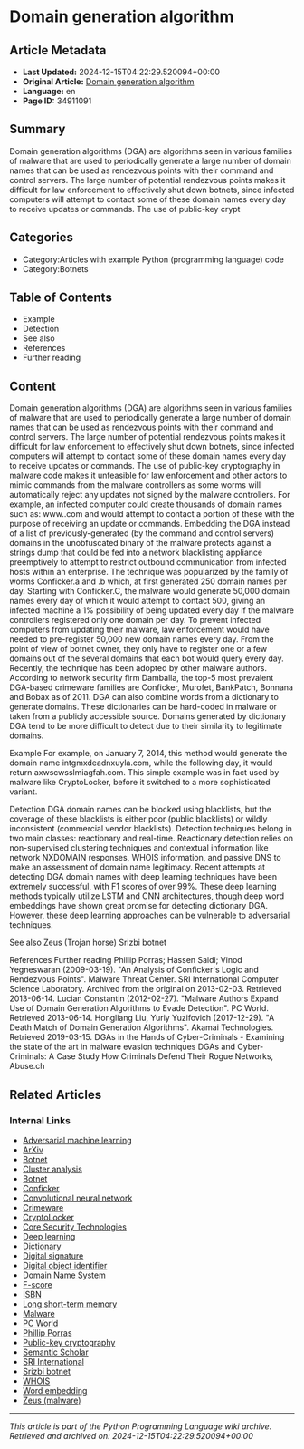 # Domain generation algorithm

## Article Metadata

- **Last Updated:** 2024-12-15T04:22:29.520094+00:00
- **Original Article:** [Domain generation algorithm](https://en.wikipedia.org/wiki/Domain_generation_algorithm)
- **Language:** en
- **Page ID:** 34911091

## Summary

Domain generation algorithms (DGA) are algorithms seen in various families of malware that are used to periodically generate a large number of domain names that can be used as rendezvous points with their command and control servers. The large number of potential rendezvous points makes it difficult for law enforcement to effectively shut down botnets, since infected computers will attempt to contact some of these domain names every day to receive updates or commands. The use of public-key crypt

## Categories

- Category:Articles with example Python (programming language) code
- Category:Botnets

## Table of Contents

- Example
- Detection
- See also
- References
- Further reading

## Content

Domain generation algorithms (DGA) are algorithms seen in various families of malware that are used to periodically generate a large number of domain names that can be used as rendezvous points with their command and control servers. The large number of potential rendezvous points makes it difficult for law enforcement to effectively shut down botnets, since infected computers will attempt to contact some of these domain names every day to receive updates or commands. The use of public-key cryptography in malware code makes it unfeasible for law enforcement and other actors to mimic commands from the malware controllers as some worms will automatically reject any updates not signed by the malware controllers.
For example, an infected computer could create thousands of domain names such as: www.<gibberish>.com and would attempt to contact a portion of these with the purpose of receiving an update or commands.
Embedding the DGA instead of a list of previously-generated (by the command and control servers) domains in the unobfuscated binary of the malware protects against a strings dump that could be fed into a network blacklisting appliance preemptively to attempt to restrict outbound communication from infected hosts within an enterprise.
The technique was popularized by the family of worms Conficker.a and .b which, at first generated 250 domain names per day. Starting with Conficker.C, the malware would generate 50,000 domain names every day of which it would attempt to contact 500, giving an infected machine a 1% possibility of being updated every day if the malware controllers registered only one domain per day. To prevent infected computers from updating their malware, law enforcement would have needed to pre-register 50,000 new domain names every day. From the point of view of botnet owner, they only have to register one or a few domains out of the several domains that each bot would query every day.
Recently, the technique has been adopted by other malware authors. According to network security firm Damballa, the top-5 most prevalent DGA-based crimeware families are Conficker, Murofet, BankPatch, Bonnana and Bobax as of 2011.
DGA can also combine words from a dictionary to generate domains. These dictionaries can be hard-coded in malware or taken from a publicly accessible source. Domains generated by dictionary DGA tend to be more difficult to detect due to their similarity to legitimate domains.

Example
For example, on January 7, 2014, this method would generate the domain name intgmxdeadnxuyla.com, while the following day, it would return axwscwsslmiagfah.com. This simple example was in fact used by malware like CryptoLocker, before it switched to a more sophisticated variant.

Detection
DGA domain names can be blocked using blacklists, but the coverage of these blacklists is either poor (public blacklists) or wildly inconsistent (commercial vendor blacklists). Detection techniques belong in two main classes: reactionary and real-time. Reactionary detection relies on non-supervised clustering techniques and contextual information like network NXDOMAIN responses, WHOIS information, and passive DNS to make an assessment of domain name legitimacy. Recent attempts at detecting DGA domain names with deep learning techniques have been extremely successful, with F1 scores of over 99%. These deep learning methods typically utilize LSTM and CNN architectures, though deep word embeddings have shown great promise for detecting dictionary DGA. However, these deep learning approaches can be vulnerable to adversarial techniques.

See also
Zeus (Trojan horse)
Srizbi botnet

References
Further reading
Phillip Porras; Hassen Saidi; Vinod Yegneswaran (2009-03-19). "An Analysis of Conficker's Logic and Rendezvous Points". Malware Threat Center. SRI International Computer Science Laboratory. Archived from the original on 2013-02-03. Retrieved 2013-06-14.
Lucian Constantin (2012-02-27). "Malware Authors Expand Use of Domain Generation Algorithms to Evade Detection". PC World. Retrieved 2013-06-14.
Hongliang Liu, Yuriy Yuzifovich (2017-12-29). "A Death Match of Domain Generation Algorithms". Akamai Technologies. Retrieved 2019-03-15.
DGAs in the Hands of Cyber-Criminals - Examining the state of the art in malware evasion techniques
DGAs and Cyber-Criminals: A Case Study
How Criminals Defend Their Rogue Networks, Abuse.ch

## Related Articles

### Internal Links

- [Adversarial machine learning](https://en.wikipedia.org/wiki/Adversarial_machine_learning)
- [ArXiv](https://en.wikipedia.org/wiki/ArXiv)
- [Botnet](https://en.wikipedia.org/wiki/Botnet)
- [Cluster analysis](https://en.wikipedia.org/wiki/Cluster_analysis)
- [Botnet](https://en.wikipedia.org/wiki/Botnet)
- [Conficker](https://en.wikipedia.org/wiki/Conficker)
- [Convolutional neural network](https://en.wikipedia.org/wiki/Convolutional_neural_network)
- [Crimeware](https://en.wikipedia.org/wiki/Crimeware)
- [CryptoLocker](https://en.wikipedia.org/wiki/CryptoLocker)
- [Core Security Technologies](https://en.wikipedia.org/wiki/Core_Security_Technologies)
- [Deep learning](https://en.wikipedia.org/wiki/Deep_learning)
- [Dictionary](https://en.wikipedia.org/wiki/Dictionary)
- [Digital signature](https://en.wikipedia.org/wiki/Digital_signature)
- [Digital object identifier](https://en.wikipedia.org/wiki/Digital_object_identifier)
- [Domain Name System](https://en.wikipedia.org/wiki/Domain_Name_System)
- [F-score](https://en.wikipedia.org/wiki/F-score)
- [ISBN](https://en.wikipedia.org/wiki/ISBN)
- [Long short-term memory](https://en.wikipedia.org/wiki/Long_short-term_memory)
- [Malware](https://en.wikipedia.org/wiki/Malware)
- [PC World](https://en.wikipedia.org/wiki/PC_World)
- [Phillip Porras](https://en.wikipedia.org/wiki/Phillip_Porras)
- [Public-key cryptography](https://en.wikipedia.org/wiki/Public-key_cryptography)
- [Semantic Scholar](https://en.wikipedia.org/wiki/Semantic_Scholar)
- [SRI International](https://en.wikipedia.org/wiki/SRI_International)
- [Srizbi botnet](https://en.wikipedia.org/wiki/Srizbi_botnet)
- [WHOIS](https://en.wikipedia.org/wiki/WHOIS)
- [Word embedding](https://en.wikipedia.org/wiki/Word_embedding)
- [Zeus (malware)](https://en.wikipedia.org/wiki/Zeus_(malware))

---
_This article is part of the Python Programming Language wiki archive._
_Retrieved and archived on: 2024-12-15T04:22:29.520094+00:00_